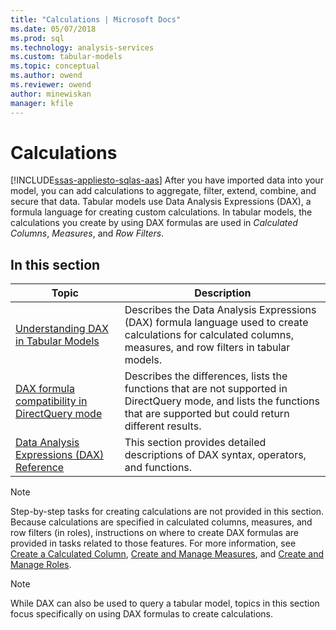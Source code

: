 ```yaml
---
title: "Calculations | Microsoft Docs"
ms.date: 05/07/2018
ms.prod: sql
ms.technology: analysis-services
ms.custom: tabular-models
ms.topic: conceptual
ms.author: owend
ms.reviewer: owend
author: minewiskan
manager: kfile
---
```

# Calculations 
[!INCLUDE[ssas-appliesto-sqlas-aas](../../includes/ssas-appliesto-sqlas-aas.md)]
  After you have imported data into your model, you can add calculations to aggregate, filter, extend, combine, and secure that data. Tabular models use Data Analysis Expressions (DAX), a formula language for creating custom calculations. In tabular models, the calculations you create by using DAX formulas are used in *Calculated Columns*, *Measures*, and *Row Filters*.  
  
## In this section  
  
|Topic|Description|  
|-----------|-----------------|  
|[Understanding DAX in Tabular Models](../../analysis-services/tabular-models/understanding-dax-in-tabular-models-ssas-tabular.md)|Describes the Data Analysis Expressions (DAX) formula language used to create calculations for calculated columns, measures, and row filters in tabular models.|  
|[DAX formula compatibility in DirectQuery mode](http://msdn.microsoft.com/981b6a68-434d-4db6-964e-d92f8eb3ee3e)|Describes the differences, lists the functions that are not supported in DirectQuery mode, and lists the functions that are supported but could return different results.|  
|[Data Analysis Expressions (DAX) Reference](http://msdn.microsoft.com/70a82136-0926-4a91-bcb3-e18e82593b0d)|This section provides detailed descriptions of DAX syntax, operators, and functions.|  
  
> [!NOTE]  
>  Step-by-step tasks for creating calculations are not provided in this section. Because calculations are specified in calculated columns, measures, and row filters (in roles), instructions on where to create DAX formulas are provided in tasks related to those features. For more information, see [Create a Calculated Column](../../analysis-services/tabular-models/ssas-calculated-columns-create-a-calculated-column.md), [Create and Manage Measures](../../analysis-services/tabular-models/create-and-manage-measures-ssas-tabular.md), and [Create and Manage Roles](../../analysis-services/tabular-models/create-and-manage-roles-ssas-tabular.md).  
  
> [!NOTE]  
>  While DAX can also be used to query a tabular model, topics in this section focus specifically on using DAX formulas to create calculations.  
  
  
